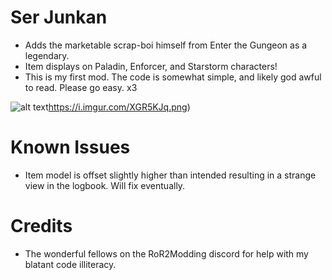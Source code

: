# Ser Junkan

- Adds the marketable scrap-boi himself from Enter the Gungeon as a legendary.
- Item displays on Paladin, Enforcer, and Starstorm characters!
- This is my first mod.  The code is somewhat simple, and likely god awful to read.  Please go easy. x3

![alt text](https://i.imgur.com/XGR5KJq.png)https://i.imgur.com/XGR5KJq.png)

# Known Issues
- Item model is offset slightly higher than intended resulting in a strange view in the logbook.  Will fix eventually.

# Credits
- The wonderful fellows on the RoR2Modding discord for help with my blatant code illiteracy.
